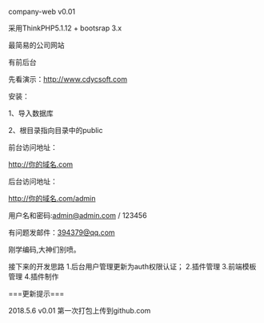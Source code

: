 company-web v0.01

采用ThinkPHP5.1.12 + bootsrap 3.x

最简易的公司网站

有前后台

先看演示：http://www.cdycsoft.com

安装：

1、导入数据库

2、根目录指向目录中的public

前台访问地址：

http://你的域名.com

后台访问地址：

http://你的域名.com/admin

用户名和密码:admin@admin.com / 123456

有问题发邮件：394379@qq.com

刚学编码,大神们别喷。


接下来的开发思路
1.后台用户管理更新为auth权限认证；
2.插件管理
3.前端模板管理
4.插件制作


===更新提示===

2018.5.6  v0.01
第一次打包上传到github.com
